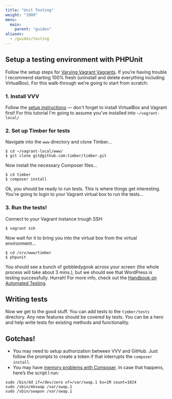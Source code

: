 ```yaml
---
title: "Unit Testing"
weight: "1900"
menu:
  main:
    parent: "guides"
aliases:
  - /guides/testing
---
```


## Setup a testing environment with PHPUnit

Follow the setup steps for [Varying Vagrant Vagrants](https://github.com/Varying-Vagrant-Vagrants/VVV). If you’re having trouble I recommend starting 100% fresh (uninstall and delete everything including VirtualBox). For this walk-through we’re going to start from scratch:

### 1. Install VVV

Follow the [setup instructions](https://varyingvagrantvagrants.org/docs/en-US/installation/) — don't forget to install VirtualBox and Vagrant first! For this tutorial I'm going to assume you've installed into `~/vagrant-local/`

### 2. Set up Timber for tests

Navigate into the `www` directory and clone Timber...

```
$ cd ~/vagrant-local/www/
$ git clone git@github.com:timber/timber.git
```

Now install the necessary Composer files...

```
$ cd timber
$ composer install
```

Ok, you should be ready to run tests. This is where things get interesting. You're going to login to your Vagrant virtual box to run the tests...

### 3. Run the tests!

Connect to your Vagrant instance trough SSH:

```
$ vagrant ssh
```

Now wait for it to bring you into the virtual box from the virtual environment...

```
$ cd /srv/www/timber
$ phpunit
```

You should see a bunch of gobbledygook across your screen (the whole process will take about 3 mins.), but we should see that WordPress is testing successfully. Hurrah! For more info, check out the [Handbook on Automated Testing](http://make.wordpress.org/core/handbook/automated-testing/).

## Writing tests

Now we get to the good stuff. You can add tests to the `timber/tests` directory. Any new features should be covered by tests. You can be a hero and help write tests for existing methods and functionality.

## Gotchas!

- You may need to setup authorization between VVV and GitHub. Just follow the prompts to create a token if that interrupts the `composer install`.
- You may have [memory problems with Composer](https://getcomposer.org/doc/articles/troubleshooting.md#proc-open-fork-failed-errors). In case that happens, here’s the script I run:

```
sudo /bin/dd if=/dev/zero of=/var/swap.1 bs=1M count=1024
sudo /sbin/mkswap /var/swap.1
sudo /sbin/swapon /var/swap.1
```
